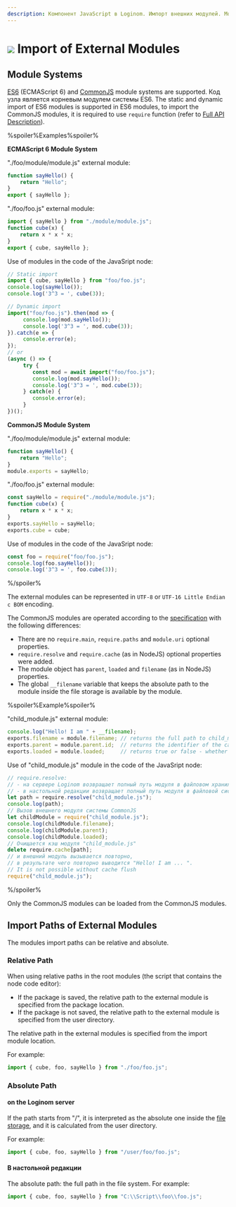 ```yaml
---
description: Компонент JavaScript в Loginom. Импорт внешних модулей. Модульные системы ES6 (ECMAScript 6) и CommonJS. Путь импорта внешних модулей. Примеры.
---
```

# ![](./../../../images/icons/components/javascript_default.svg) Import of External Modules

## Module Systems

[ES6](https://www.ecma-international.org/ecma-262/6.0/#sec-modules) (ECMAScript 6) and [CommonJS](http://wiki.commonjs.org/wiki/Modules/1.1.1) module systems are supported. Код узла является корневым модулем системы ES6.
The static and dynamic import of ES6 modules is supported in ES6 modules, to import the CommonJS modules, it is required to use `require` function (refer to [Full API Description](./api-description.md)).

%spoiler%Examples%spoiler%

**ECMAScript 6 Module System**

"./foo/module/module.js" external module:

```javascript
function sayHello() {
    return "Hello";
}
export { sayHello };
```

"./foo/foo.js" external module:

```javascript
import { sayHello } from "./module/module.js";
function cube(x) {
    return x * x * x;
}
export { cube, sayHello };
```

Use of modules in the code of the JavaSript node:
```javascript
// Static import
import { cube, sayHello } from "foo/foo.js";
console.log(sayHello());
console.log('3^3 = ', cube(3));

// Dynamic import
import("foo/foo.js").then(mod => {
     console.log(mod.sayHello());
     console.log('3^3 = ', mod.cube(3));
}).catch(e => {
     console.error(e);
});
// or
(async () => {
     try {
        const mod = await import("foo/foo.js");
        console.log(mod.sayHello());
        console.log('3^3 = ', mod.cube(3));
     } catch(e) {
        console.error(e);
     }
})();
```

**CommonJS Module System**

"./foo/module/module.js" external module:

```javascript
function sayHello() {
    return "Hello";
}
module.exports = sayHello;
```

"./foo/foo.js" external module:

```javascript
const sayHello = require("./module/module.js");
function cube(x) {
    return x * x * x;
}
exports.sayHello = sayHello;
exports.cube = cube;
```

Use of modules in the code of the JavaSript node:

```javascript
const foo = require("foo/foo.js");
console.log(foo.sayHello());
console.log('3^3 = ', foo.cube(3));
```

%/spoiler%

The external modules can be represented in `UTF-8` or `UTF-16 Little Endian с BOM` encoding.

The CommonJS modules are operated according to the [specification](http://wiki.commonjs.org/wiki/Modules/1.1.1) with the following differences:

- There are no `require.main`, `require.paths` and `module.uri` optional properties.
- `require.resolve` and `require.cache` (as in NodeJS) optional properties were added.
- The module object has `parent`, `loaded` and `filename` (as in NodeJS) properties.
- The global `__filename` variable that keeps the absolute path to the module inside the file storage is available by the module.

%spoiler%Example%spoiler%

"child_module.js" external module:

```javascript
console.log("Hello! I am " + __filename);
exports.filename = module.filename; // returns the full path to child_module.js
exports.parent = module.parent.id;  // returns the identifier of the calling module
exports.loaded = module.loaded;     // returns true or false - whether the module was loaded
```
Use of "child_module.js" module in the code of the JavaSript node:

```javascript
// require.resolve:
// - на сервере Loginom возвращает полный путь модуля в файловом хранилище
// - в настольной редакции возвращает полный путь модуля в файловой системе
let path = require.resolve("child_module.js");
console.log(path);
// Вызов внешнего модуля системы CommonJS
let childModule = require("child_module.js");
console.log(childModule.filename);
console.log(childModule.parent);
console.log(childModule.loaded);
// Очищается кэш модуля "child_module.js"
delete require.cache[path];
// и внешний модуль вызывается повторно,
// в результате чего повторно выводится "Hello! I am ... ".
// It is not possible without cache flush
require("child_module.js");
```

%/spoiler%

Only the CommonJS modules can be loaded from the CommonJS modules.

## Import Paths of External Modules

The modules import paths can be relative and absolute.

### Relative Path

When using relative paths in the root modules (the script that contains the node code editor):

- If the package is saved, the relative path to the external module is specified from the package location.
- If the package is not saved, the relative path to the external module is specified from the user directory.

The relative path in the external modules is specified from the import module location.

For example:

```javascript
import { cube, foo, sayHello } from "./foo/foo.js";
```

### Absolute Path

#### on the Loginom server

If the path starts from "/", it is interpreted as the absolute one inside the [file storage](./../../../location_user_files.md), and it is calculated from the user directory.

For example:

```javascript
import { cube, foo, sayHello } from "/user/foo/foo.js";
```

#### В настольной редакции

The absolute path: the full path in the file system. For example:

```javascript
import { cube, foo, sayHello } from "C:\\Script\\foo\\foo.js";
```
